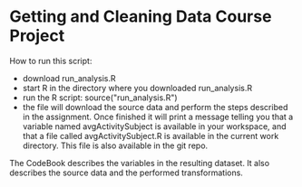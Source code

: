 # Getting and Cleaning Data Course Project

How to run this script:
- download run_analysis.R
- start R in the directory where you downloaded run_analysis.R
- run the R script:
  source("run_analysis.R")
- the file will download the source data and perform the steps described in the assignment. Once finished it will print a message telling you that a variable named avgActivitySubject is available in your workspace, and that a file called avgActivitySubject.R is available in the current work directory. This file is also available in the git repo.


The CodeBook describes the variables in the resulting dataset. It also describes the source data and the performed transformations.
